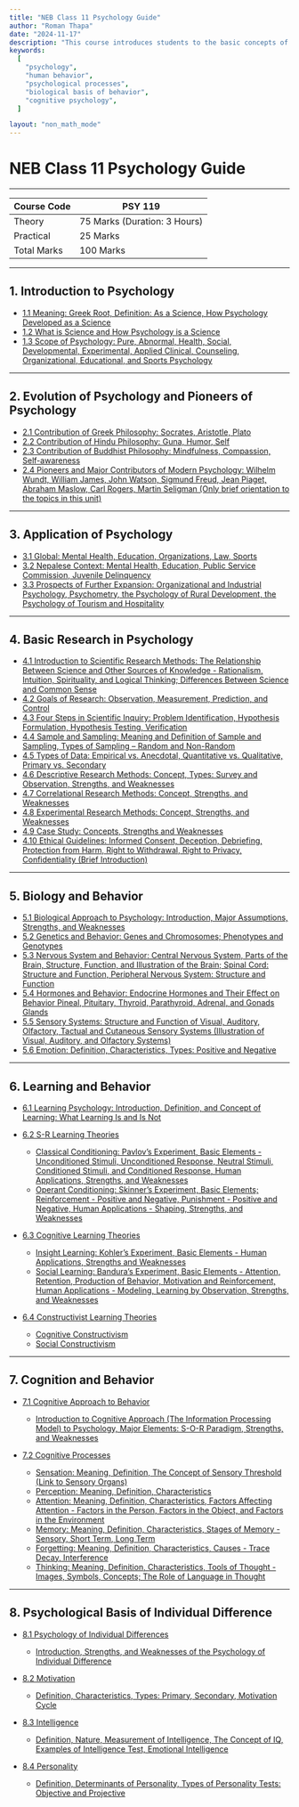 ```yaml
---
title: "NEB Class 11 Psychology Guide"
author: "Roman Thapa"
date: "2024-11-17"
description: "This course introduces students to the basic concepts of psychology, including the study of human behavior, psychological processes, and the biological basis of behavior."
keywords:
  [
    "psychology",
    "human behavior",
    "psychological processes",
    "biological basis of behavior",
    "cognitive psychology",
  ]

layout: "non_math_mode"
---
```


# NEB Class 11 Psychology Guide

---

| Course Code | PSY 119                      |
| ----------- | ---------------------------- |
| Theory      | 75 Marks (Duration: 3 Hours) |
| Practical   | 25 Marks                     |
| Total Marks | 100 Marks                    |

---

## 1. Introduction to Psychology

- [1.1 Meaning: Greek Root, Definition: As a Science, How Psychology Developed as a Science](./introduction-psychology/meaning-development/)
- [1.2 What is Science and How Psychology is a Science](./introduction-psychology/psychology-as-science/)
- [1.3 Scope of Psychology: Pure, Abnormal, Health, Social, Developmental, Experimental, Applied Clinical, Counseling, Organizational, Educational, and Sports Psychology](./introduction-psychology/scope/)

---

## 2. Evolution of Psychology and Pioneers of Psychology

- [2.1 Contribution of Greek Philosophy: Socrates, Aristotle, Plato](./evolution-psychology/greek-philosophy/)
- [2.2 Contribution of Hindu Philosophy: Guna, Humor, Self](./evolution-psychology/hindu-philosophy/)
- [2.3 Contribution of Buddhist Philosophy: Mindfulness, Compassion, Self-awareness](./evolution-psychology/buddhist-philosophy/)
- [2.4 Pioneers and Major Contributors of Modern Psychology: Wilhelm Wundt, William James, John Watson, Sigmund Freud, Jean Piaget, Abraham Maslow, Carl Rogers, Martin Seligman (Only brief orientation to the topics in this unit)](./evolution-psychology/pioneers-modern-psychology/)

---

## 3. Application of Psychology

- [3.1 Global: Mental Health, Education, Organizations, Law, Sports](./application-psychology/global/)
- [3.2 Nepalese Context: Mental Health, Education, Public Service Commission, Juvenile Delinquency](./application-psychology/nepalese-context/)
- [3.3 Prospects of Further Expansion: Organizational and Industrial Psychology, Psychometry, the Psychology of Rural Development, the Psychology of Tourism and Hospitality](./application-psychology/prospects-expansion/)

---

## 4. Basic Research in Psychology

- [4.1 Introduction to Scientific Research Methods: The Relationship Between Science and Other Sources of Knowledge - Rationalism, Intuition, Spirituality, and Logical Thinking; Differences Between Science and Common Sense](./basic-research-psychology/scientific-research-methods/)
- [4.2 Goals of Research: Observation, Measurement, Prediction, and Control](./basic-research-psychology/goals-research/)
- [4.3 Four Steps in Scientific Inquiry: Problem Identification, Hypothesis Formulation, Hypothesis Testing, Verification](./basic-research-psychology/scientific-inquiry/)
- [4.4 Sample and Sampling: Meaning and Definition of Sample and Sampling, Types of Sampling – Random and Non-Random](./basic-research-psychology/sample-sampling/)
- [4.5 Types of Data: Empirical vs. Anecdotal, Quantitative vs. Qualitative, Primary vs. Secondary](./basic-research-psychology/types-of-data/)
- [4.6 Descriptive Research Methods: Concept, Types: Survey and Observation, Strengths, and Weaknesses](./basic-research-psychology/descriptive-research-methods/)
- [4.7 Correlational Research Methods: Concept, Strengths, and Weaknesses](./basic-research-psychology/correlational-research-methods/)
- [4.8 Experimental Research Methods: Concept, Strengths, and Weaknesses](./basic-research-psychology/experimental-research-methods/)
- [4.9 Case Study: Concepts, Strengths and Weaknesses](./basic-research-psychology/case-study/)
- [4.10 Ethical Guidelines: Informed Consent, Deception, Debriefing, Protection from Harm, Right to Withdrawal, Right to Privacy, Confidentiality (Brief Introduction)](./basic-research-psychology/ethical-guidelines/)

---

## 5. Biology and Behavior

- [5.1 Biological Approach to Psychology: Introduction, Major Assumptions, Strengths, and Weaknesses](./biology-and-behavior/biological-approach-psychology/)
- [5.2 Genetics and Behavior: Genes and Chromosomes; Phenotypes and Genotypes](./biology-and-behavior/genetics-behavior/)
- [5.3 Nervous System and Behavior: Central Nervous System, Parts of the Brain, Structure, Function, and Illustration of the Brain; Spinal Cord: Structure and Function, Peripheral Nervous System: Structure and Function](./biology-and-behavior/nervous-system-behavior/)
- [5.4 Hormones and Behavior: Endocrine Hormones and Their Effect on Behavior Pineal, Pituitary, Thyroid, Parathyroid, Adrenal, and Gonads Glands](./biology-and-behavior/hormones-behavior/)
- [5.5 Sensory Systems: Structure and Function of Visual, Auditory, Olfactory, Tactual and Cutaneous Sensory Systems (Illustration of Visual, Auditory, and Olfactory Systems)](./biology-and-behavior/sensory-systems/)
- [5.6 Emotion: Definition, Characteristics, Types: Positive and Negative](./biology-and-behavior/emotion/)

---

## 6. Learning and Behavior

- [6.1 Learning Psychology: Introduction, Definition, and Concept of Learning: What Learning Is and Is Not](./learning-and-behavior/learning-psychology/)
- [6.2 S-R Learning Theories](./learning-and-behavior/sr-learning-theories/)

  - [Classical Conditioning: Pavlov’s Experiment, Basic Elements - Unconditioned Stimuli, Unconditioned Response, Neutral Stimuli, Conditioned Stimuli, and Conditioned Response, Human Applications, Strengths, and Weaknesses](./learning-and-behavior/sr-learning-theories/classical-conditioning/)
  - [Operant Conditioning: Skinner’s Experiment, Basic Elements; Reinforcement - Positive and Negative, Punishment - Positive and Negative, Human Applications - Shaping, Strengths, and Weaknesses](./learning-and-behavior/sr-learning-theories/operant-conditioning/)

- [6.3 Cognitive Learning Theories](./learning-and-behavior/cognitive-learning-theories/)

  - [Insight Learning: Kohler’s Experiment, Basic Elements - Human Applications, Strengths and Weaknesses](./learning-and-behavior/cognitive-learning-theories/insight-learning/)
  - [Social Learning: Bandura’s Experiment, Basic Elements - Attention, Retention, Production of Behavior, Motivation and Reinforcement, Human Applications - Modeling, Learning by Observation, Strengths, and Weaknesses](./learning-and-behavior/cognitive-learning-theories/social-learning/)

- [6.4 Constructivist Learning Theories](./learning-and-behavior/constructivist-learning-theories/)

  - [Cognitive Constructivism](./learning-and-behavior/constructivist-learning-theories/cognitive-constructivism/)
  - [Social Constructivism](./learning-and-behavior/constructivist-learning-theories/social-constructivism/)

---

## 7. Cognition and Behavior

- [7.1 Cognitive Approach to Behavior](./cognition-and-behavior/cognitive-approach/)

  - [Introduction to Cognitive Approach (The Information Processing Model) to Psychology, Major Elements: S-O-R Paradigm, Strengths, and Weaknesses](./cognition-and-behavior/cognitive-approach/information-processing-model/)

- [7.2 Cognitive Processes](./cognition-and-behavior/cognitive-processes/)

  - [Sensation: Meaning, Definition, The Concept of Sensory Threshold (Link to Sensory Organs)](./cognition-and-behavior/cognitive-processes/sensation/)
  - [Perception: Meaning, Definition, Characteristics](./cognition-and-behavior/cognitive-processes/perception/)
  - [Attention: Meaning, Definition, Characteristics, Factors Affecting Attention - Factors in the Person, Factors in the Object, and Factors in the Environment](./cognition-and-behavior/cognitive-processes/attention/)
  - [Memory: Meaning, Definition, Characteristics, Stages of Memory - Sensory, Short Term, Long Term](./cognition-and-behavior/cognitive-processes/memory/)
  - [Forgetting: Meaning, Definition, Characteristics, Causes - Trace Decay, Interference](./cognition-and-behavior/cognitive-processes/forgetting/)
  - [Thinking: Meaning, Definition, Characteristics, Tools of Thought - Images, Symbols, Concepts; The Role of Language in Thought](./cognition-and-behavior/cognitive-processes/thinking/)

---

## 8. Psychological Basis of Individual Difference

- [8.1 Psychology of Individual Differences](./psychological-basis/psychology-of-individual-differences/)

  - [Introduction, Strengths, and Weaknesses of the Psychology of Individual Difference](./psychological-basis/psychology-of-individual-differences/introduction-individual-differences/)

- [8.2 Motivation](./psychological-basis/motivation/)

  - [Definition, Characteristics, Types: Primary, Secondary, Motivation Cycle](./psychological-basis/motivation/motivation-cycle/)

- [8.3 Intelligence](./psychological-basis/intelligence/)

  - [Definition, Nature, Measurement of Intelligence, The Concept of IQ, Examples of Intelligence Test, Emotional Intelligence](./psychological-basis/intelligence/intelligence-measurement/)

- [8.4 Personality](./psychological-basis/personality/)

  - [Definition, Determinants of Personality, Types of Personality Tests: Objective and Projective](./psychological-basis/personality/personality-tests/)
